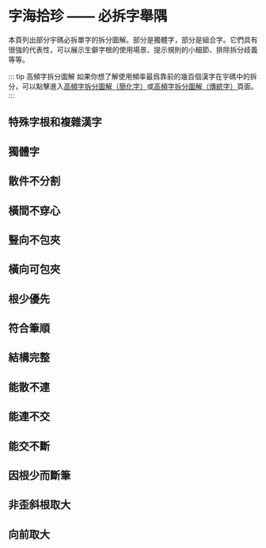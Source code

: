 <script setup>
import Chaifen from '@/chaifen/Chaifen.vue'
import MultiChaifen from '@/chaifen/MultiChaifen.vue'
</script>

# 字海拾珍 —— 必拆字舉隅

本頁列出部分宇碼必拆單字的拆分圖解。部分是獨體字，部分是組合字。它們具有很強的代表性，可以展示生僻字根的使用場景、提示規則的小細節、排除拆分歧義等等。

::: tip 高頻字拆分圖解
如果你想了解使用頻率最爲靠前的幾百個漢字在宇碼中的拆分，可以點擊進入[高頻字拆分圖解（簡化字）](./frequent.md)或[高頻字拆分圖解（傳統字）](./frequent_tc.md)頁面。
:::

## 特殊字根和複雜漢字

<MultiChaifen chars="華民发假即帶曳吏舞命拿侖亮京襄与與互惠赤臧鼎齊冒段卑徽彀囊鄙會贯尧丝麗處嘉倉幾纖龍蕤鬭" :size="64" loc="left" />

## 獨體字

<MultiChaifen chars="及书冉串凹凸亞亚毋乎弟甚韦龙廿甘氏专丏象斥农尺册矛戋乐东拣柬彧焉" :size="64" loc="left" />

## 散件不分割

<MultiChaifen chars="为卵" :size="64" loc="left" />

## 橫間不穿心

<MultiChaifen chars="再垂禹" :size="64" loc="left" />

## 豎向不包夾

<MultiChaifen chars="亘僵晉裏" :size="64" loc="left" />

## 橫向可包夾

<MultiChaifen chars="卿胤渊办" :size="64" loc="left" />

## 根少優先

<MultiChaifen chars="事平并堇衡屯夷承庸淵秉東束威衷黃噩牽" :size="64" loc="left" />

## 符合筆順

<MultiChaifen chars="来御啬聿" :size="64" loc="left" />

## 結構完整

<MultiChaifen chars="匹免单万陽" :size="64" loc="left" />

## 能散不連

<MultiChaifen chars="主" :size="64" loc="left" />

## 能連不交

<MultiChaifen chars="开无天出于击那" :size="64" loc="left" />

## 能交不斷

<MultiChaifen chars="果" :size="64" loc="left" />

## 因根少而斷筆

<MultiChaifen chars="我重熏識蕺" :size="64" loc="left" />

## 非歪斜根取大

<MultiChaifen chars="失朱井" :size="64" loc="left" />

## 向前取大

<MultiChaifen chars="离彦產彖录丈兴严妻夬" :size="64" loc="left" />
